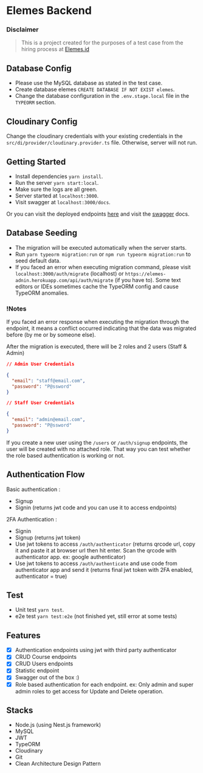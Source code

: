 # Elemes Backend

### Disclaimer

> This is a project created for the purposes of a test case from the hiring process at [Elemes.id](https://elemes.id)

## Database Config

- Please use the MySQL database as stated in the test case.
- Create database elemes ```CREATE DATABASE IF NOT EXIST elemes```.
- Change the database configuration in the ```.env.stage.local``` file in the ```TYPEORM``` section.

## Cloudinary Config

Change the cloudinary credentials with your existing credentials in the ```src/di/provider/cloudinary.provider.ts```
file. Otherwise, server will not run.

## Getting Started

- Install dependencies ```yarn install```.
- Run the server ```yarn start:local```.
- Make sure the logs are all green.
- Server started at ```localhost:3000```.
- Visit swagger at ```localhost:3000/docs```.

Or you can visit the deployed endpoints [here](https://elemes-adnin.herokuapp.com/) and visit
the [swagger](https://elemes-adnin.herokuapp.com/docs) docs.

## Database Seeding

- The migration will be executed automatically when the server starts.
- Run ```yarn typeorm migration:run``` or ```npm run typeorm migration:run``` to seed default data.
- If you faced an error when executing migration command, please visit ```localhost:3000/auth/migrate``` (localhost)
  or ```https://elemes-adnin.herokuapp.com/api/auth/migrate``` (if you have to). Some text editors or IDEs sometimes
  cache the TypeORM config and cause TypeORM anomalies.

### !Notes

If you faced an error response when executing the migration through the endpoint, it means a conflict occurred
indicating that the data was migrated before (by me or by someone else).

After the migration is executed, there will be 2 roles and 2 users (Staff & Admin)

```json
// Admin User Credentials

{
  "email": "staff@email.com",
  "password": "P@ssword"
}

// Staff User Credentials

{
  "email": "admin@email.com",
  "password": "P@ssword"
}
```

If you create a new user using the ```/users``` or ```/auth/signup``` endpoints, the user will be created with no
attached role. That way you can test whether the role based authentication is working or not.

## Authentication Flow

Basic authentication :

- Signup
- Signin (returns jwt code and you can use it to access endpoints)

2FA Authentication :

- Signin
- Signup (returns jwt token)
- Use jwt tokens to access ```/auth/authenticator``` (returns qrcode url, copy it and paste it at browser url then hit
  enter. Scan the qrcode with authenticator app. ex: google authenticator)
- Use jwt tokens to access ```/auth/authenticate``` and use code from authenticator app and send it (returns final jwt
  token with 2FA enabled, authenticator = true)

## Test

- Unit test ```yarn test```.
- e2e test ```yarn test:e2e``` (not finished yet, still error at some tests)

## Features

- [x] Authentication endpoints using jwt with third party authenticator
- [x] CRUD Course endpoints
- [x] CRUD Users endpoints
- [x] Statistic endpoint
- [x] Swagger out of the box :)
- [x] Role based authentication for each endpoint. ex: Only admin and super admin roles to get access for Update and
  Delete operation.

## Stacks

- Node.js (using Nest.js framework)
- MySQL
- JWT
- TypeORM
- Cloudinary
- Git
- Clean Architecture Design Pattern
